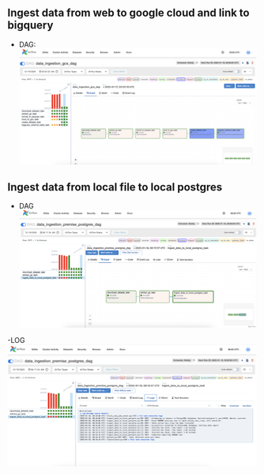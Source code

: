 
## Ingest data from web to google cloud and link to bigquery
- DAG:
![alt text](image.png)


## Ingest data from local file to local postgres

- DAG
![alt text](image-2.png)

-LOG
![alt text](image-1.png)

